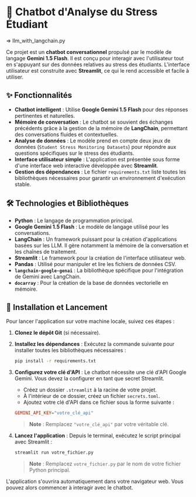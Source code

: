 # 🤖 Chatbot d'Analyse du Stress Étudiant
=> llm_with_langchain.py

Ce projet est un **chatbot conversationnel** propulsé par le modèle de langage **Gemini 1.5 Flash**. Il est conçu pour interagir avec l'utilisateur tout en s'appuyant sur des données relatives au stress des étudiants. L'interface utilisateur est construite avec **Streamlit**, ce qui le rend accessible et facile à utiliser.

## ✨ Fonctionnalités

- **Chatbot intelligent** : Utilise **Google Gemini 1.5 Flash** pour des réponses pertinentes et naturelles.
- **Mémoire de conversation** : Le chatbot se souvient des échanges précédents grâce à la gestion de la mémoire de **LangChain**, permettant des conversations fluides et contextuelles.
- **Analyse de données** : Le modèle prend en compte deux jeux de données (`Student Stress Monitoring Datasets`) pour répondre aux questions spécifiques sur le stress des étudiants.
- **Interface utilisateur simple** : L'application est présentée sous forme d'une interface web interactive développée avec **Streamlit**.
- **Gestion des dépendances** : Le fichier `requirements.txt` liste toutes les bibliothèques nécessaires pour garantir un environnement d'exécution stable.

## 🛠️ Technologies et Bibliothèques

- **Python** : Le langage de programmation principal.
- **Google Gemini 1.5 Flash** : Le modèle de langage utilisé pour les conversations.
- **LangChain** : Un framework puissant pour la création d'applications basées sur les LLM. Il gère notamment la mémoire de la conversation et les chaînes de traitement.
- **Streamlit** : Le framework pour la création de l'interface utilisateur web.
- **Pandas** : Utilisé pour manipuler et lire les fichiers de données CSV.
- **`langchain-google-genai`** : La bibliothèque spécifique pour l'intégration de Gemini avec LangChain.
- **`docarray`** : Pour la création de la base de données vectorielle en mémoire.

## 🚀 Installation et Lancement

Pour lancer l'application sur votre machine locale, suivez ces étapes :

1.  **Clonez le dépôt Git** (si nécessaire).

2.  **Installez les dépendances** :
    Exécutez la commande suivante pour installer toutes les bibliothèques nécessaires :

    ```bash
    pip install -r requirements.txt
    ```

3.  **Configurez votre clé d'API** :
    Le chatbot nécessite une clé d'API Google Gemini. Vous devez la configurer en tant que secret Streamlit.

    -   Créez un dossier `.streamlit` à la racine de votre projet.
    -   À l'intérieur de ce dossier, créez un fichier `secrets.toml`.
    -   Ajoutez votre clé d'API dans ce fichier sous la forme suivante :

    ```toml
    GEMINI_API_KEY="votre_clé_api"
    ```

    > **Note** : Remplacez `"votre_clé_api"` par votre véritable clé.

4.  **Lancez l'application** :
    Depuis le terminal, exécutez le script principal avec Streamlit :

    ```bash
    streamlit run votre_fichier.py
    ```

    > **Note** : Remplacez `votre_fichier.py` par le nom de votre fichier Python principal.

L'application s'ouvrira automatiquement dans votre navigateur web. Vous pouvez alors commencer à interagir avec le chatbot.
